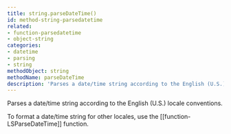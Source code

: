 ```yaml
---
title: string.parseDateTime()
id: method-string-parsedatetime
related:
- function-parsedatetime
- object-string
categories:
- datetime
- parsing
- string
methodObject: string
methodName: parseDateTime
description: 'Parses a date/time string according to the English (U.S.) locale conventions. '
---
```


Parses a date/time string according to the English (U.S.) locale conventions.

To format a date/time string for other locales, use the [[function-LSParseDateTime]] function.
